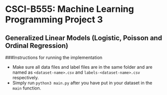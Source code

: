 # CSCI-B555: Machine Learning Programming Project 3
## Generalized Linear Models (Logistic, Poisson and Ordinal Regression)

###Instructions for running the implementation
- Make sure all data files and label files are in the same folder and are named as `<dataset-name>.csv` and `labels-<dataset-name>.csv` respectively.
- Simply run `python3 main.py` after you have put in your dataset in the `main` function.
